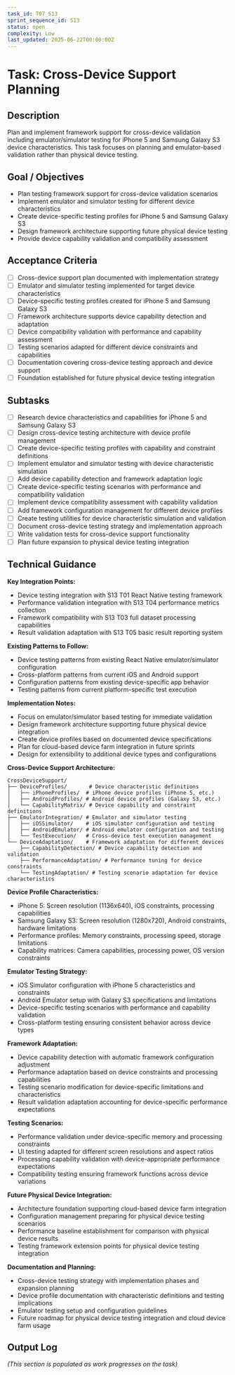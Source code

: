 ```yaml
---
task_id: T07_S13
sprint_sequence_id: S13
status: open
complexity: Low
last_updated: 2025-06-22T00:00:00Z
---
```


# Task: Cross-Device Support Planning

## Description
Plan and implement framework support for cross-device validation including emulator/simulator testing for iPhone 5 and Samsung Galaxy S3 device characteristics. This task focuses on planning and emulator-based validation rather than physical device testing.

## Goal / Objectives
- Plan testing framework support for cross-device validation scenarios
- Implement emulator and simulator testing for different device characteristics
- Create device-specific testing profiles for iPhone 5 and Samsung Galaxy S3
- Design framework architecture supporting future physical device testing
- Provide device capability validation and compatibility assessment

## Acceptance Criteria
- [ ] Cross-device support plan documented with implementation strategy
- [ ] Emulator and simulator testing implemented for target device characteristics
- [ ] Device-specific testing profiles created for iPhone 5 and Samsung Galaxy S3
- [ ] Framework architecture supports device capability detection and adaptation
- [ ] Device compatibility validation with performance and capability assessment
- [ ] Testing scenarios adapted for different device constraints and capabilities
- [ ] Documentation covering cross-device testing approach and device support
- [ ] Foundation established for future physical device testing integration

## Subtasks
- [ ] Research device characteristics and capabilities for iPhone 5 and Samsung Galaxy S3
- [ ] Design cross-device testing architecture with device profile management
- [ ] Create device-specific testing profiles with capability and constraint definitions
- [ ] Implement emulator and simulator testing with device characteristic simulation
- [ ] Add device capability detection and framework adaptation logic
- [ ] Create device-specific testing scenarios with performance and compatibility validation
- [ ] Implement device compatibility assessment with capability validation
- [ ] Add framework configuration management for different device profiles
- [ ] Create testing utilities for device characteristic simulation and validation
- [ ] Document cross-device testing strategy and implementation approach
- [ ] Write validation tests for cross-device support functionality
- [ ] Plan future expansion to physical device testing integration

## Technical Guidance

**Key Integration Points:**
- Device testing integration with S13 T01 React Native testing framework
- Performance validation integration with S13 T04 performance metrics collection
- Framework compatibility with S13 T03 full dataset processing capabilities
- Result validation adaptation with S13 T05 basic result reporting system

**Existing Patterns to Follow:**
- Device testing patterns from existing React Native emulator/simulator configuration
- Cross-platform patterns from current iOS and Android support
- Configuration patterns from existing device-specific app behavior
- Testing patterns from current platform-specific test execution

**Implementation Notes:**
- Focus on emulator/simulator based testing for immediate validation
- Design framework architecture supporting future physical device integration
- Create device profiles based on documented device specifications
- Plan for cloud-based device farm integration in future sprints
- Design for extensibility to additional device types and configurations

**Cross-Device Support Architecture:**
```
CrossDeviceSupport/
├── DeviceProfiles/       # Device characteristic definitions
│   ├── iPhoneProfiles/  # iPhone device profiles (iPhone 5, etc.)
│   ├── AndroidProfiles/ # Android device profiles (Galaxy S3, etc.)
│   └── CapabilityMatrix/ # Device capability and constraint definitions
├── EmulatorIntegration/ # Emulator and simulator testing
│   ├── iOSSimulator/    # iOS simulator configuration and testing
│   ├── AndroidEmulator/ # Android emulator configuration and testing
│   └── TestExecution/   # Cross-device test execution management
└── DeviceAdaptation/    # Framework adaptation for different devices
    ├── CapabilityDetection/ # Device capability detection and validation
    ├── PerformanceAdaptation/ # Performance tuning for device constraints
    └── TestingAdaptation/ # Testing scenario adaptation for device characteristics
```

**Device Profile Characteristics:**
- iPhone 5: Screen resolution (1136x640), iOS constraints, processing capabilities
- Samsung Galaxy S3: Screen resolution (1280x720), Android constraints, hardware limitations
- Performance profiles: Memory constraints, processing speed, storage limitations
- Capability matrices: Camera capabilities, processing power, OS version constraints

**Emulator Testing Strategy:**
- iOS Simulator configuration with iPhone 5 characteristics and constraints
- Android Emulator setup with Galaxy S3 specifications and limitations
- Device-specific testing scenarios with performance and capability validation
- Cross-platform testing ensuring consistent behavior across device types

**Framework Adaptation:**
- Device capability detection with automatic framework configuration adjustment
- Performance adaptation based on device constraints and processing capabilities
- Testing scenario modification for device-specific limitations and characteristics
- Result validation adaptation accounting for device-specific performance expectations

**Testing Scenarios:**
- Performance validation under device-specific memory and processing constraints
- UI testing adapted for different screen resolutions and aspect ratios
- Processing capability validation with device-appropriate performance expectations
- Compatibility testing ensuring framework functions across device variations

**Future Physical Device Integration:**
- Architecture foundation supporting cloud-based device farm integration
- Configuration management preparing for physical device testing scenarios
- Performance baseline establishment for comparison with physical device results
- Testing framework extension points for physical device testing integration

**Documentation and Planning:**
- Cross-device testing strategy with implementation phases and expansion planning
- Device profile documentation with characteristic definitions and testing implications
- Emulator testing setup and configuration guidelines
- Future roadmap for physical device testing integration and cloud device farm usage

## Output Log
*(This section is populated as work progresses on the task)*